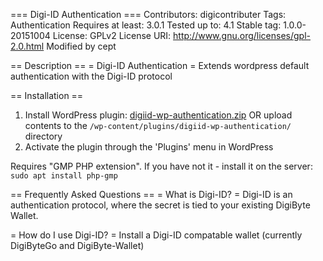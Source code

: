 === Digi-ID Authentication ===
Contributors: digicontributer
Tags: Authentication
Requires at least: 3.0.1
Tested up to: 4.1
Stable tag: 1.0.0-20151004
License: GPLv2
License URI: http://www.gnu.org/licenses/gpl-2.0.html
Modified by cept

== Description ==
= Digi-ID Authentication =
Extends wordpress default authentication with the Digi-ID protocol

== Installation ==
1. Install WordPress plugin: [digiid-wp-authentication.zip](https://github.com/cept73/digiid-wp-authentication/raw/master/digiid-wp-authentication.zip) OR upload contents to the `/wp-content/plugins/digiid-wp-authentication/` directory
2. Activate the plugin through the 'Plugins' menu in WordPress

Requires "GMP PHP extension". If you have not it - install it on the server: `sudo apt install php-gmp`

== Frequently Asked Questions ==
= What is Digi-ID? =
Digi-ID is an authentication protocol, where the secret is tied to your existing DigiByte Wallet.

= How do I use Digi-ID? =
Install a Digi-ID compatable wallet (currently DigiByteGo and DigiByte-Wallet)
